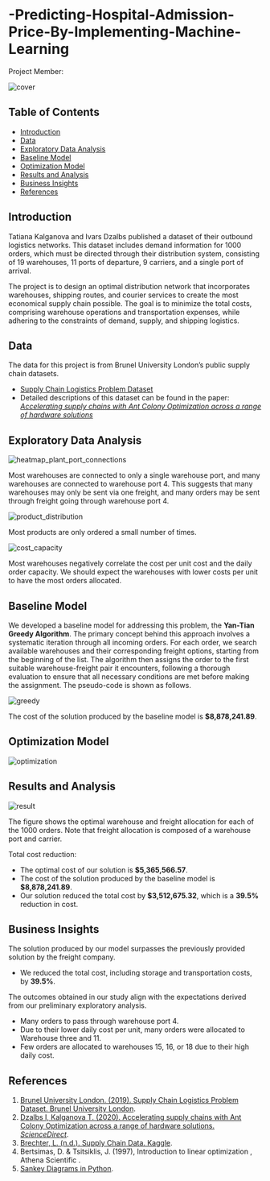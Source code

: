 # -Predicting-Hospital-Admission-Price-By-Implementing-Machine-Learning

Project Member: 

![cover](images/cover.jpg)

## Table of Contents

- [Introduction](#Introduction)
- [Data](#Data)
- [Exploratory Data Analysis](#Exploratory-Data-Analysis)
- [Baseline Model](#Baseline-Model)
- [Optimization Model](#Optimization-Model)
- [Results and Analysis](#results-and-analysis)
- [Business Insights](#Business-Insights)
- [References](#References)

## Introduction

Tatiana Kalganova and Ivars Dzalbs published a dataset of their outbound logistics networks. This dataset includes demand information for 1000 orders, which must be directed through their distribution system, consisting of 19 warehouses, 11 ports of departure, 9 carriers, and a single port of arrival.

The project is to design an optimal distribution network that incorporates warehouses, shipping routes, and courier services to create the most economical supply chain possible. The goal is to minimize the total costs, comprising warehouse operations and transportation expenses, while adhering to the constraints of demand, supply, and shipping logistics.

## Data

The data for this project is from Brunel University London’s public supply chain datasets.

- [Supply Chain Logistics Problem Dataset](https://brunel.figshare.com/articles/dataset/Supply_Chain_Logistics_Problem_Dataset/7558679)
- Detailed descriptions of this dataset can be found in the paper: *[Accelerating supply chains with Ant Colony Optimization across a range of hardware solutions](https://www.sciencedirect.com/science/article/pii/S0360835220303442?via%3Dihub)*

## Exploratory Data Analysis

![heatmap_plant_port_connections](images/heatmap_plant_port_connections.png)

Most warehouses are connected to only a single warehouse port, and many warehouses are connected to warehouse port 4. This suggests that many warehouses may only be sent via one freight, and many orders may be sent through freight going through warehouse port 4.

![product_distribution](images/product_distribution.png)

Most products are only ordered a small number of times.

![cost_capacity](images/cost_capacity.png)

Most warehouses negatively correlate the cost per unit cost and the daily order capacity. We should expect the warehouses with lower costs per unit to have the most orders allocated.

## Baseline Model

We developed a baseline model for addressing this problem, the **Yan-Tian Greedy Algorithm**. The primary concept behind this approach involves a systematic iteration through all incoming orders. For each order, we search available warehouses and their corresponding freight options, starting from the beginning of the list. The algorithm then assigns the order to the first suitable warehouse-freight pair it encounters, following a thorough evaluation to ensure that all necessary conditions are met before making the assignment. The pseudo-code is shown as follows.

![greedy](images/greedy.png)

The cost of the solution produced by the baseline model is **\$8,878,241.89**.

## Optimization Model

![optimization](images/optimization.png)

## Results and Analysis

![result](images/result.png)

The figure shows the optimal warehouse and freight allocation for each of the 1000 orders. Note that freight allocation is composed of a warehouse port and carrier.

Total cost reduction:

- The optimal cost of our solution is **\$5,365,566.57**.
- The cost of the solution produced by the baseline model is **\$8,878,241.89**.
- Our solution reduced the total cost by **\$3,512,675.32**, which is a **39.5%** reduction in cost.

## Business Insights

The solution produced by our model surpasses the previously provided solution by the freight company.

- We reduced the total cost, including storage and transportation costs, by **39.5%**.

The outcomes obtained in our study align with the expectations derived from our preliminary exploratory analysis.

- Many orders to pass through warehouse port 4.
- Due to their lower daily cost per unit, many orders were allocated to Warehouse three and 11.
- Few orders are allocated to warehouses 15, 16, or 18 due to their high daily cost.

## References

1. [Brunel University London. (2019). Supply Chain Logistics Problem Dataset. Brunel University London](https://brunel.figshare.com/articles/dataset/Supply_Chain_Logistics_Problem_Dataset/7558679).
2. [Dzalbs I, Kalganova T. (2020). Accelerating supply chains with Ant Colony Optimization across a range of hardware solutions. *ScienceDirect*](https://www.sciencedirect.com/science/article/pii/S0360835220303442?via%3Dihub).
3. [Brechter, L. (n.d.). Supply Chain Data. Kaggle](https://www.kaggle.com/datasets/laurinbrechter/supply-chain-data).
4. Bertsimas, D. \& Tsitsiklis, J. (1997), Introduction to linear optimization , Athena Scientific .
5. [Sankey Diagrams in Python](https://medium.com/@cbkwgl/sankey-diagrams-in-python-fc9673465ccb).
